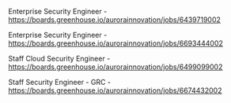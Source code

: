 Enterprise Security Engineer - https://boards.greenhouse.io/aurorainnovation/jobs/6439719002

Enterprise Security Engineer - https://boards.greenhouse.io/aurorainnovation/jobs/6693444002

Staff Cloud Security Engineer - https://boards.greenhouse.io/aurorainnovation/jobs/6499099002

Staff Security Engineer - GRC - https://boards.greenhouse.io/aurorainnovation/jobs/6674432002

